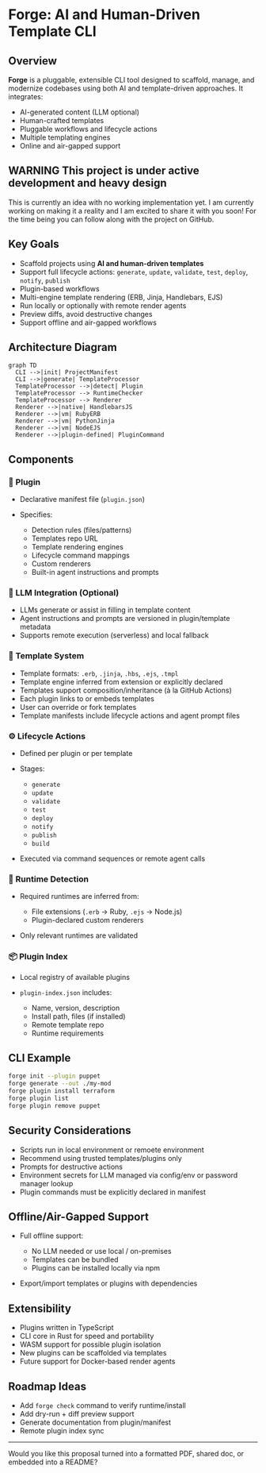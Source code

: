 # Forge: AI and Human-Driven Template CLI

## Overview

**Forge** is a pluggable, extensible CLI tool designed to scaffold, manage, and modernize codebases using both AI and template-driven approaches. It integrates:

* AI-generated content (LLM optional)
* Human-crafted templates
* Pluggable workflows and lifecycle actions
* Multiple templating engines
* Online and air-gapped support

## WARNING  This project is under active development and heavy design
This is currently an idea with no working implementation yet.  I am currently working on making it a reality and I am excited to share it with you soon!  For the time being you can follow along with the project on GitHub.

## Key Goals

* Scaffold projects using **AI and human-driven templates**
* Support full lifecycle actions: `generate`, `update`, `validate`, `test`, `deploy`, `notify`, `publish`
* Plugin-based workflows
* Multi-engine template rendering (ERB, Jinja, Handlebars, EJS)
* Run locally or optionally with remote render agents
* Preview diffs, avoid destructive changes
* Support offline and air-gapped workflows

## Architecture Diagram

```mermaid
graph TD
  CLI -->|init| ProjectManifest
  CLI -->|generate| TemplateProcessor
  TemplateProcessor -->|detect| Plugin
  TemplateProcessor --> RuntimeChecker
  TemplateProcessor --> Renderer
  Renderer -->|native| HandlebarsJS
  Renderer -->|vm| RubyERB
  Renderer -->|vm| PythonJinja
  Renderer -->|vm| NodeEJS
  Renderer -->|plugin-defined| PluginCommand
```

## Components

### 🔌 Plugin

* Declarative manifest file (`plugin.json`)
* Specifies:

  * Detection rules (files/patterns)
  * Templates repo URL
  * Template rendering engines
  * Lifecycle command mappings
  * Custom renderers
  * Built-in agent instructions and prompts

### 🧠 LLM Integration (Optional)

* LLMs generate or assist in filling in template content
* Agent instructions and prompts are versioned in plugin/template metadata
* Supports remote execution (serverless) and local fallback

### 🧩 Template System

* Template formats: `.erb`, `.jinja`, `.hbs`, `.ejs`, `.tmpl`
* Template engine inferred from extension or explicitly declared
* Templates support composition/inheritance (à la GitHub Actions)
* Each plugin links to or embeds templates
* User can override or fork templates
* Template manifests include lifecycle actions and agent prompt files

### ⚙️ Lifecycle Actions

* Defined per plugin or per template
* Stages:

  * `generate`
  * `update`
  * `validate`
  * `test`
  * `deploy`
  * `notify`
  * `publish`
  * `build`
* Executed via command sequences or remote agent calls

### 🔐 Runtime Detection

* Required runtimes are inferred from:

  * File extensions (`.erb` → Ruby, `.ejs` → Node.js)
  * Plugin-declared custom renderers
* Only relevant runtimes are validated

### 📦 Plugin Index

* Local registry of available plugins
* `plugin-index.json` includes:

  * Name, version, description
  * Install path, files (if installed)
  * Remote template repo
  * Runtime requirements


## CLI Example

```sh
forge init --plugin puppet
forge generate --out ./my-mod
forge plugin install terraform
forge plugin list
forge plugin remove puppet
```

## Security Considerations

* Scripts run in local environment or remoete environment
* Recommend using trusted templates/plugins only
* Prompts for destructive actions
* Environment secrets for LLM managed via config/env or password manager lookup
* Plugin commands must be explicitly declared in manifest

## Offline/Air-Gapped Support

* Full offline support:

  * No LLM needed or use local / on-premises
  * Templates can be bundled
  * Plugins can be installed locally via npm
* Export/import templates or plugins with dependencies

## Extensibility

* Plugins written in TypeScript
* CLI core in Rust for speed and portability
* WASM support for possible plugin isolation
* New plugins can be scaffolded via templates
* Future support for Docker-based render agents

## Roadmap Ideas

* Add `forge check` command to verify runtime/install
* Add dry-run + diff preview support
* Generate documentation from plugin/manifest
* Remote plugin index sync

---

Would you like this proposal turned into a formatted PDF, shared doc, or embedded into a README?
